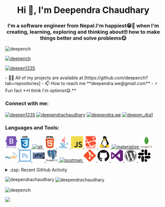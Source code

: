 <h1 align="center">Hi 👋, I'm Deependra Chaudhary</h1>
<h3 align="center">I'm a software engineer from Nepal.I'm happiest😁🥰 when I'm creating, learning, exploring and thinking about🙄 how to make things better and solve problems😋</h3>
<p align="left"> <img src="https://komarev.com/ghpvc/?username=deepench&label=Profile%20views&color=0e75b6&style=flat" alt="deepench" /> </p>
<p align="left"> <a href="https://github.com/ryo-ma/github-profile-trophy"><img src="https://github-profile-trophy.vercel.app/?username=deepench" alt="deepench" /></a> </p>
<p align="left">  <a href="https://twitter.com/chaudharydeependra" target="blank"><img src="https://img.shields.io/twitter/follow/deepen1235?logo=twitter&style=for-the-badge" alt="deepen1235" /></a></p>
- 👨‍💻 All of my projects are available at [https://github.com/deepench?tab=repositories]
- 📫 How to reach me **deependra.we@gmail.com**
- ⚡ Fun fact **I think I'm optimist😋.**
<h3 align="left">Connect with me:</h3>
<p align="left">
<a href="https://twitter.com/deepn1235" target="blank"><img align="center" src="https://cdn.jsdelivr.net/npm/simple-icons@v3/icons/twitter.svg" alt="deepen1235" height="30" width="40" /></a>
<a href="https://linkedin.com/in/deependra-chaudhary-a1152a1b7/" target="blank"><img align="center" src="https://cdn.jsdelivr.net/npm/simple-icons@v3/icons/linkedin.svg" alt="deependrachaudhary" height="30" width="40" /></a>
<a href="https://fb.com/deependra.we" target="blank"><img align="center" src="https://cdn.jsdelivr.net/npm/simple-icons@v3/icons/facebook.svg" alt="deependra.we" height="30" width="40" /></a>
<a href="https://instagram.com/deepen_dra1" target="blank"><img align="center" src="https://cdn.jsdelivr.net/npm/simple-icons@v3/icons/instagram.svg" alt="deepen_dra1" height="30" width="40" /></a>
</p>
<h3 align="left">Languages and Tools:</h3>
<p align="left"> <a href="https://getbootstrap.com" target="_blank"> <img src="https://raw.githubusercontent.com/devicons/devicon/master/icons/bootstrap/bootstrap-plain-wordmark.svg" alt="bootstrap" width="40" height="40"/> </a> <a href="https://www.w3schools.com/css/" target="_blank"> <img src="https://raw.githubusercontent.com/devicons/devicon/master/icons/css3/css3-original-wordmark.svg" alt="css3" width="40" height="40"/> </a> <a href="https://git-scm.com/" target="_blank"> <img src="https://www.vectorlogo.zone/logos/git-scm/git-scm-icon.svg" alt="git" width="40" height="40"/> </a> <a href="https://www.w3.org/html/" target="_blank"> <img src="https://raw.githubusercontent.com/devicons/devicon/master/icons/html5/html5-original-wordmark.svg" alt="html5" width="40" height="40"/> </a> <a href="https://www.java.com" target="_blank"> <img src="https://raw.githubusercontent.com/devicons/devicon/master/icons/java/java-original.svg" alt="java" width="40" height="40"/> </a> <a href="https://developer.mozilla.org/en-US/docs/Web/JavaScript" target="_blank"> <img src="https://raw.githubusercontent.com/devicons/devicon/master/icons/javascript/javascript-original.svg" alt="javascript" width="40" height="40"/> </a> <a href="https://laravel.com/" target="_blank"> <img src="https://raw.githubusercontent.com/devicons/devicon/master/icons/laravel/laravel-plain-wordmark.svg" alt="laravel" width="40" height="40"/> </a> <a href="https://www.linux.org/" target="_blank"> <img src="https://raw.githubusercontent.com/devicons/devicon/master/icons/linux/linux-original.svg" alt="linux" width="40" height="40"/> </a> <a href="https://materializecss.com/" target="_blank"> <img src="https://raw.githubusercontent.com/prplx/svg-logos/5585531d45d294869c4eaab4d7cf2e9c167710a9/svg/materialize.svg" alt="materialize" width="40" height="40"/> </a> <a href="https://www.mongodb.com/" target="_blank"> <img src="https://raw.githubusercontent.com/devicons/devicon/master/icons/mongodb/mongodb-original-wordmark.svg" alt="mongodb" width="40" height="40"/> </a> <a href="https://www.mysql.com/" target="_blank"> <img src="https://raw.githubusercontent.com/devicons/devicon/master/icons/mysql/mysql-original-wordmark.svg" alt="mysql" width="40" height="40"/> </a> <a href="https://www.photoshop.com/en" target="_blank"> <img src="https://raw.githubusercontent.com/devicons/devicon/master/icons/photoshop/photoshop-line.svg" alt="photoshop" width="40" height="40"/> </a> <a href="https://www.php.net" target="_blank"> <img src="https://raw.githubusercontent.com/devicons/devicon/master/icons/php/php-original.svg" alt="php" width="40" height="40"/> </a> <a href="https://www.postgresql.org" target="_blank"> <img src="https://raw.githubusercontent.com/devicons/devicon/master/icons/postgresql/postgresql-original-wordmark.svg" alt="postgresql" width="40" height="40"/> </a> <a href="https://postman.com" target="_blank"> <img src="https://www.vectorlogo.zone/logos/getpostman/getpostman-icon.svg" alt="postman" width="40" height="40"/> </a> <a href="https://git-scm.com/" target="_blank"> <img src="https://raw.githubusercontent.com/devicons/devicon/master/icons/git/git-plain.svg" alt="git" width="40" height="40"/> </a> <a href="https://github.com/" target="_blank"> <img src="https://raw.githubusercontent.com/devicons/devicon/master/icons/github/github-original.svg" alt="github" width="40" height="40"/> </a> <a href="https://github.com/" target="_blank"> <img src="https://raw.githubusercontent.com/devicons/devicon/master/icons/visualstudio/visualstudio-plain.svg" alt="github" width="40" height="40"/> </a> <a href="http://wordpress.org/" target="_blank"> <img src="https://raw.githubusercontent.com/devicons/devicon/master/icons/wordpress/wordpress-plain.svg" alt="wordpress" width="40" height="40"/> </a> <a href="https://slack.com/" target="_blank"> <img src="https://raw.githubusercontent.com/devicons/devicon/master/icons/slack/slack-plain.svg" alt="slack" width="40" height="40"/> </a> </p>
<details>
  <summary>:zap: Recent GitHub Activity</summary>

<!--START_SECTION:activity-->
1. 🎉 Merged PR [#822](https://github.com/wpeverest/everest-forms/pull/822) in [wpeverest/everest-forms](https://github.com/wpeverest/everest-forms)
2. 🎉 Merged PR [#824](https://github.com/wpeverest/everest-forms/pull/824) in [wpeverest/everest-forms](https://github.com/wpeverest/everest-forms)
3. 💪 Opened PR [#835](https://github.com/wpeverest/everest-forms/pull/835) in [wpeverest/everest-forms](https://github.com/wpeverest/everest-forms)
4. 💪 Opened PR [#830](https://github.com/wpeverest/everest-forms/pull/830) in [wpeverest/everest-forms](https://github.com/wpeverest/everest-forms)
5. 💪 Opened PR [#824](https://github.com/wpeverest/everest-forms/pull/824) in [wpeverest/everest-forms](https://github.com/wpeverest/everest-forms)
6. 💪 Opened PR [#822](https://github.com/wpeverest/everest-forms/pull/822) in [wpeverest/everest-forms](https://github.com/wpeverest/everest-forms)
7. 💪 Opened PR [#820](https://github.com/wpeverest/everest-forms/pull/820) in [wpeverest/everest-forms](https://github.com/wpeverest/everest-forms)
8. 🎉 Merged PR [#805](https://github.com/wpeverest/everest-forms/pull/805) in [wpeverest/everest-forms](https://github.com/wpeverest/everest-forms)
9. 💪 Opened PR [#805](https://github.com/wpeverest/everest-forms/pull/805) in [wpeverest/everest-forms](https://github.com/wpeverest/everest-forms)
10. 💪 Opened PR [#378](https://github.com/wpeverest/user-registration/pull/378) in [wpeverest/user-registration](https://github.com/wpeverest/user-registration)
<!--END_SECTION:activity-->

</details>
<p><img align="left" src="https://github-readme-stats.vercel.app/api/top-langs?username=deepench&show_icons=true&locale=en&layout=compact" alt="deependrachaudhary" /> </p>
<p>&nbsp;<img align="center" src="https://github-readme-stats.vercel.app/api?username=deepench&show_icons=true&locale=en" alt="deependrachaudhary" /></p>
<p><img align="center" src="https://github-readme-streak-stats.herokuapp.com/?user=deepench&" alt="deepench" /></p>
<img src="https://activity-graph.herokuapp.com/graph?username=deepench&bg_color=bdc3c7&color=090808&line=2193b0&point=090808">
